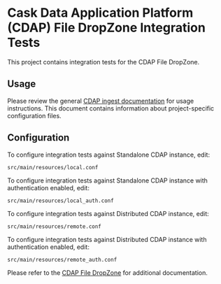 # Cask Data Application Platform (CDAP) File DropZone Integration Tests

This project contains integration tests for the CDAP File DropZone.

## Usage

Please review the general [CDAP ingest documentation](docs.cask.co/cdap/current) for usage instructions. This document 
contains information about project-specific configuration files.

## Configuration

 To configure integration tests against Standalone CDAP instance, edit:
 
 ```
 src/main/resources/local.conf 
 ```

 To configure integration tests against Standalone CDAP instance with authentication enabled, edit:
 
 ```
 src/main/resources/local_auth.conf 
 ```
 
 To configure integration tests against Distributed CDAP instance, edit:
 
 ```
 src/main/resources/remote.conf 
 ```

 To configure integration tests against Distributed CDAP instance with authentication enabled, edit:
 
 ```
 src/main/resources/remote_auth.conf 
 ```
 
 Please refer to the [CDAP File DropZone](docs.cask.co/cdap/current) for additional documentation.